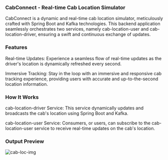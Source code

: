 ### CabConnect - Real-time Cab Location Simulator

CabConnect is a dynamic and real-time cab location simulator, meticulously crafted with Spring Boot and Kafka technologies. This backend application seamlessly orchestrates two services, namely cab-location-user and cab-location-driver, ensuring a swift and continuous exchange of updates.

### Features

Real-time Updates: Experience a seamless flow of real-time updates as the driver's location is dynamically refreshed every second.

Immersive Tracking: Stay in the loop with an immersive and responsive cab tracking experience, providing users with accurate and up-to-the-second location information.

### How It Works

cab-location-driver Service: This service dynamically updates and broadcasts the cab's location using Spring Boot and Kafka.

cab-location-user Service: Consumers, or users, can subscribe to the cab-location-user service to receive real-time updates on the cab's location.

### Output Preview

![cab-loc-img](https://github.com/shaneydv/Cab-Connect/assets/78971334/9d263d31-16c2-4bc8-9f8d-1dc80f395709)

